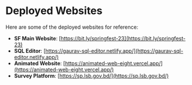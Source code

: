 # Deployed Websites

Here are some of the deployed websites for reference:

- **SF Main Website**: [https://bit.ly/springfest-23](https://bit.ly/springfest-23)
- **SQL Editor**: [https://gaurav-sql-editor.netlify.app/](https://gaurav-sql-editor.netlify.app/)
- **Animated Website**: [https://animated-web-eight.vercel.app/](https://animated-web-eight.vercel.app/)
- **Survey Platform**: [https://sp.lsb.gov.bd/](https://sp.lsb.gov.bd/)
